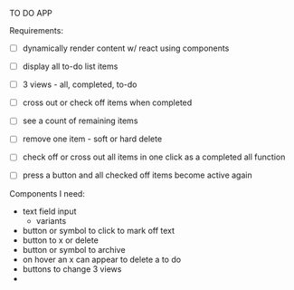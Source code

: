 TO DO APP

Requirements:

- [ ] dynamically render content w/ react using components
- [ ] display all to-do list items
- [ ] 3 views - all, completed, to-do
- [ ] cross out or check off items when completed
- [ ] see a count of remaining items
- [ ] remove one item - soft or hard delete
- [ ] check off or cross out all items in one click as a completed all function
- [ ] press a button and all checked off items become active again


Components I need:
- text field input
    - variants
- button or symbol to click to mark off text
- button to x or delete
- button or symbol to archive
- on hover an x can appear to delete a to do
- buttons to change 3 views
-
